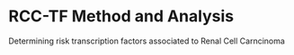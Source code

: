 # RCC-TF Method and Analysis
Determining risk transcription factors associated to Renal Cell Carncinoma
